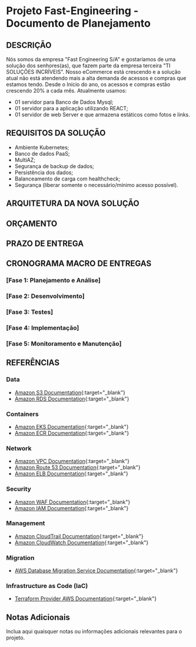 # Projeto Fast-Engineering - Documento de Planejamento
## DESCRIÇÃO

Nós somos da empresa "Fast Engineering S/A" e gostaríamos de uma solução dos senhores(as), que fazem parte da empresa terceira "TI SOLUÇÕES INCRÍVEIS". Nosso eCommerce está crescendo e a solução atual não está atendendo mais a alta demanda de acessos e compras que estamos tendo. Desde o Início do ano, os acessos e compras estão crescendo 20% a cada mês. Atualmente usamos:
* 01 servidor para Banco de Dados Mysql;
* 01 servidor para a aplicação utilizando REACT;
* 01 servidor de web Server e que armazena estáticos como fotos e links.

## REQUISITOS DA SOLUÇÃO

* Ambiente Kubernetes;
* Banco de dados PaaS;
* MultiAZ;
* Segurança de backup de dados;
* Persistência dos dados;
* Balanceamento de carga com healthcheck;
* Segurança (liberar somente o necessário/mínimo acesso possível).

## ARQUITETURA DA NOVA SOLUÇÃO

## ORÇAMENTO

## PRAZO DE ENTREGA

## CRONOGRAMA MACRO DE ENTREGAS

### [Fase 1: Planejamento e Análise]

### [Fase 2: Desenvolvimento]

### [Fase 3: Testes]

### [Fase 4: Implementação]

### [Fase 5: Monitoramento e Manutenção]

## REFERÊNCIAS

### Data
- [Amazon S3 Documentation](https://docs.aws.amazon.com/pt_br/s3/?nc2=h_ql_doc_s3){:target="_blank"}
- [Amazon RDS Documentation](https://docs.aws.amazon.com/AmazonRDS/latest/UserGuide/Welcome.html){:target="_blank"}
### Containers
- [Amazon EKS Documentation](https://docs.aws.amazon.com/eks/?icmpid=docs_homepage_containers){:target="_blank"}
- [Amazon ECR Documentation](https://docs.aws.amazon.com/ecr/?icmpid=docs_homepage_containers){:target="_blank"}
### Network
- [Amazon VPC Documentation](https://docs.aws.amazon.com/vpc/?icmpid=docs_homepage_featuredsvcs){:target="_blank"}
- [Amazon Route 53 Documentation](https://docs.aws.amazon.com/route53/?icmpid=docs_homepage_networking){:target="_blank"}
- [Amazon ELB Documentation](https://docs.aws.amazon.com/elasticloadbalancing/?icmpid=docs_homepage_networking){:target="_blank"}
### Security
- [Amazon WAF Documentation](https://docs.aws.amazon.com/waf/?icmpid=docs_homepage_security){:target="_blank"}
- [Amazon IAM Documentation](https://docs.aws.amazon.com/iam/?icmpid=docs_homepage_security){:target="_blank"}

### Management
- [Amazon CloudTrail Documentation](https://docs.aws.amazon.com/cloudtrail/?icmpid=docs_homepage_mgmtgov){:target="_blank"}
- [Amazon CloudWatch Documentation](https://docs.aws.amazon.com/cloudwatch/?icmpid=docs_homepage_mgmtgov){:target="_blank"}

### Migration
- [AWS Database Migration Service Documentation](https://docs.aws.amazon.com/dms/?icmpid=docs_homepage_migration){:target="_blank"}

### Infrastructure as Code (IaC)
- [Terraform Provider AWS Documentation](https://registry.terraform.io/providers/hashicorp/aws/latest/docs){:target="_blank"}

## Notas Adicionais

Inclua aqui quaisquer notas ou informações adicionais relevantes para o projeto.
